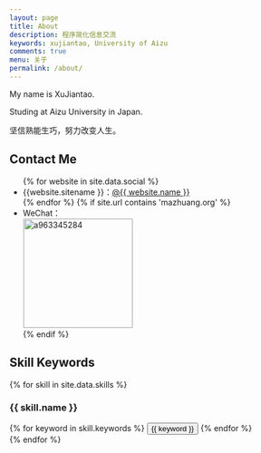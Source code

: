 ```yaml
---
layout: page
title: About
description: 程序简化信息交流
keywords: xujiantao, University of Aizu
comments: true
menu: 关于
permalink: /about/
---
```


My name is XuJiantao.

Studing at Aizu University in Japan.

坚信熟能生巧，努力改变人生。

## Contact Me

<ul>
{% for website in site.data.social %}
<li>{{website.sitename }}：<a href="{{ website.url }}" target="_blank">@{{ website.name }}</a></li>
{% endfor %}
{% if site.url contains 'mazhuang.org' %}
<li>
WeChat：<br />
<img style="height:192px;width:192px;border:1px solid lightgrey;" src="{{ site.url }}/assets/images/qrcode.jpg" alt="a963345284" />
</li>
{% endif %}
</ul>


## Skill Keywords

{% for skill in site.data.skills %}
### {{ skill.name }}
<div class="btn-inline">
{% for keyword in skill.keywords %}
<button class="btn btn-outline" type="button">{{ keyword }}</button>
{% endfor %}
</div>
{% endfor %}
